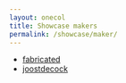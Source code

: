 ```yaml
---
layout: onecol
title: Showcase makers
permalink: /showcase/maker/
---
```

<ul>
<li><a href="fabricated">fabricated</a></li>
<li><a href="joostdecock">joostdecock</a></li>
</ul>
